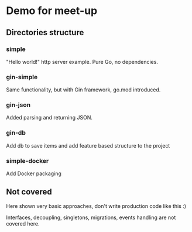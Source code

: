 # Demo for meet-up

## Directories structure

### simple

"Hello world!" http server example. Pure Go, no dependencies. 

### gin-simple

Same functionality, but with Gin framework, go.mod introduced.

### gin-json

Added parsing and returning JSON.

### gin-db

Add db to save items and add feature based structure to the project

### simple-docker

Add Docker packaging

## Not covered

Here shown very basic approaches, don't write production code like this :)

Interfaces, decoupling, singletons, migrations, events handling are not covered here.
